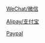 [WeChat/微信](https://s2.loli.net/2022/10/15/wHpjyhP2b4LR3IG.png)

[Alipay/支付宝](https://s2.loli.net/2022/10/15/DSlCcnpJbQHR8Tw.jpg)

[Paypal](https://paypal.me/FlowerSea0208)
